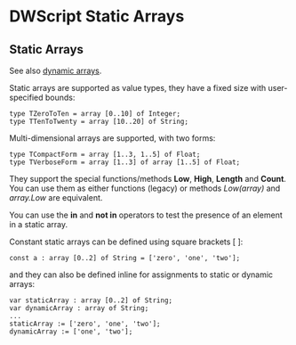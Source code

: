 # DWScript Static Arrays

## Static Arrays ##

See also [dynamic arrays](DynamicArrays.md).

Static arrays are supported as value types, they have a fixed size with user-specified bounds:

```
type TZeroToTen = array [0..10] of Integer;
type TTenToTwenty = array [10..20] of String;
```

Multi-dimensional arrays are supported, with two forms:

```
type TCompactForm = array [1..3, 1..5] of Float;
type TVerboseForm = array [1..3] of array [1..5] of Float;
```

They support the special functions/methods **Low**, **High**, **Length** and **Count**. You can use them as either functions (legacy) or methods _Low(array)_ and _array.Low_ are equivalent.

You can use the **in** and **not in** operators to test the presence of an element in a static array.

Constant static arrays can be defined using square brackets [ ]:

```
const a : array [0..2] of String = ['zero', 'one', 'two'];
```

and they can also be defined inline for assignments to static or dynamic arrays:

```
var staticArray : array [0..2] of String;
var dynamicArray : array of String;
...
staticArray := ['zero', 'one', 'two'];
dynamicArray := ['one', 'two'];
```